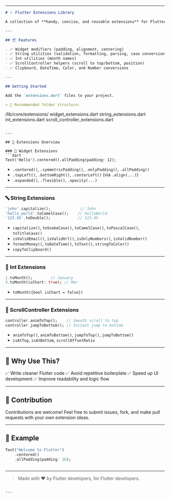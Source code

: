 

---

```markdown
# ✨ Flutter Extensions Library

A collection of **handy, concise, and reusable extensions** for Flutter development. These extensions aim to simplify common UI, data, and logic operations, allowing for more readable and maintainable code.

---

## 📦 Features

- ✅ Widget modifiers (padding, alignment, centering)
- ✅ String utilities (validation, formatting, parsing, case conversion)
- ✅ Int utilities (month names)
- ✅ ScrollController helpers (scroll to top/bottom, position)
- ✅ Clipboard, DateTime, Color, and Number conversions

---

## Getting Started

Add the `extensions.dart` files to your project.

> 📁 Recommended folder structure:
```

/lib/core/extensions/
widget\_extensions.dart
string\_extensions.dart
int\_extensions.dart
scroll\_controller\_extensions.dart

````

---

## 📂 Extensions Overview

### 🧱 Widget Extensions
```dart
Text('Hello').centered().allPadding(padding: 12);
````

* `.centered()`, `.symmetricPadding()`, `.onlyPadding()`, `.allPadding()`
* `.topLeft()`, `.bottomRight()`, `.centerLeft()` (via `.align(...)`)
* `.expanded()`, `.flexible()`, `.opacity(...)`

---

### 🔤 String Extensions

```dart
'john'.capitalize();             // John
'hello_world'.toCamelCase();    // helloWorld
'123.45'.toDouble();            // 123.45
```

* `capitalize()`, `toSnakeCase()`, `toCamelCase()`, `toPascalCase()`, `toTitleCase()`
* `isValidEmail()`, `isValidUrl()`, `isOnlyNumbers()`, `isValidNumber()`
* `formatMoney()`, `toDateTime()`, `toText()`, `stringToColor()`
* `copyToClipboard()`

---

### 🔢 Int Extensions

```dart
1.toMonth();        // January
3.toMonth(isChart: true); // Mar
```

* `toMonth({bool isChart = false})`


---

### 🧭 ScrollController Extensions

```dart
controller.animToTop();    // Smooth scroll to top
controller.jumpToBottom(); // Instant jump to bottom
```

* `animToTop()`, `animToBottom()`, `jumpToTop()`, `jumpToBottom()`
* `isAtTop`, `isAtBottom`, `scrollOffsetRatio`


---

## 📌 Why Use This?

✅ Write cleaner Flutter code
✅ Avoid repetitive boilerplate
✅ Speed up UI development
✅ Improve readability and logic flow

---

## 🔧 Contribution

Contributions are welcome!
Feel free to submit issues, fork, and make pull requests with your own extension ideas.

---

## 💬 Example

```dart
Text("Welcome to Flutter")
    .centered()
    .allPadding(padding: 16);
    
```

---

> Made with ❤️ by Flutter developers, for Flutter developers.

```

---

```
